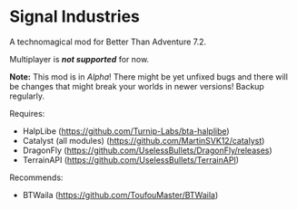 # Signal Industries
A technomagical mod for Better Than Adventure 7.2.

Multiplayer is ***not supported*** for now.

**Note:** This mod is in *Alpha*! There might be yet unfixed bugs and there will be changes that might break your worlds in newer versions! Backup regularly.

Requires:

- HalpLibe (https://github.com/Turnip-Labs/bta-halplibe)
- Catalyst (all modules) (https://github.com/MartinSVK12/catalyst)
- DragonFly (https://github.com/UselessBullets/DragonFly/releases)
- TerrainAPI (https://github.com/UselessBullets/TerrainAPI)

Recommends:

- BTWaila (https://github.com/ToufouMaster/BTWaila)
